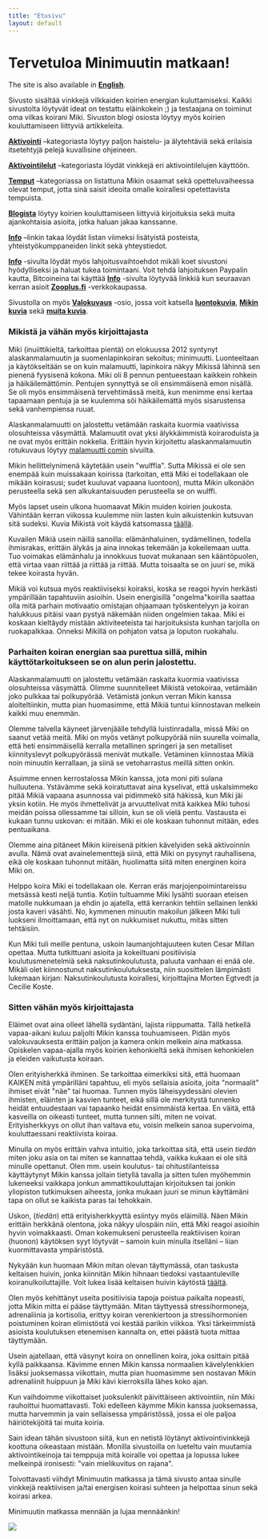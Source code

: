 ```yaml
---
title: "Etusivu"
layout: default
---
```


# Tervetuloa Minimuutin matkaan!

The site is also available in [**English**](/en/).

Sivusto sisältää vinkkejä vilkkaiden koirien energian kuluttamiseksi. Kaikki sivustolta löytyvät ideat on testattu eläinkokein ;) ja testaajana on toiminut oma vilkas koirani Miki. Sivuston blogi osiosta löytyy myös koirien kouluttamiseen liittyviä artikkeleita.

[**Aktivointi**](/aktivointi/) –kategoriasta löytyy paljon haistelu- ja älytehtäviä sekä erilaisia itsetehtyjä pelejä kuvallisine ohjeineen.

[**Aktivointilelut**](/aktivointilelut/) –kategoriasta löydät vinkkejä eri aktivointilelujen käyttöön.

[**Temput**](/temput/) –kategoriassa on listattuna Mikin osaamat sekä opetteluvaiheessa olevat temput, jotta sinä saisit ideoita omalle koirallesi opetettavista tempuista.

[**Blogista**](/blogi/) löytyy koirien kouluttamiseen liittyviä kirjoituksia sekä muita ajankohtaisia asioita, jotka haluan jakaa kanssanne.

[**Info**](/info/) –linkin takaa löydät listan viimeksi lisätyistä posteista, yhteistyökumppaneiden linkit sekä yhteystiedot.

[**Info**](/info/) -sivulta löydät myös lahjoitusvaihtoehdot mikäli koet sivustoni hyödylliseksi ja haluat tukea toimintaani. Voit tehdä lahjoituksen Paypalin kautta, Bitcoineina tai käyttää [**Info**](/info/) -sivulta löytyvää linkkiä kun seuraavan kerran asioit [**Zooplus.fi**](http://clk.tradedoubler.com/click?p(210840)a(2526211)g(19927404)url(http://www.zooplus.fi/)) -verkkokaupassa.

Sivustolla on myös [**Valokuvaus**](/valokuvaus/) -osio, jossa voit katsella [**luontokuvia**](/valokuvaus/luontokuvat/), [**Mikin kuvia**](/valokuvaus/kuvia-mikista/) sekä [**muita kuvia**](/valokuvaus/abstraktit-muut). 

### Mikistä ja vähän myös kirjoittajasta

Miki (inuiittikieltä, tarkoittaa pientä) on elokuussa 2012 syntynyt alaskanmalamuutin ja suomenlapinkoiran sekoitus; minimuutti. Luonteeltaan ja käytökseltään se on kuin malamuutti, lapinkoira näkyy Mikissä lähinnä sen pienenä fyysisenä kokona. Miki oli 8 pennun pentueestaan kaikkein rohkein ja häikäilemättömin. Pentujen synnyttyä se oli ensimmäisenä emon nisällä. Se oli myös ensimmäisenä tervehtimässä meitä, kun menimme ensi kertaa tapaamaan pentuja ja se kuulemma söi häikäilemättä myös sisarustensa sekä vanhempiensa ruuat.

Alaskanmalamuutti on jalostettu vetämään raskaita kuormia vaativissa olosuhteissa väsymättä. Malamuutit ovat yksi älykkäimmistä koiraroduista ja ne ovat myös erittäin nokkelia. Erittäin hyvin kirjoitettu alaskanmalamuutin rotukuvaus löytyy [malamuutti comin](http://malamuutti.com/index5.php?page=rotu) sivuilta.

Mikin hellittelynimenä käytetään usein "wulffia". Sutta Mikissä ei ole sen enempää kuin muissakaan koirissa (tarkoitan, että Miki ei todellakaan ole mikään koirasusi; sudet kuuluvat vapaana luontoon), mutta Mikin ulkonäön perusteella sekä sen alkukantaisuuden perusteella se on wulffi.

Myös lapset usein ulkona huomaavat Mikin muiden koirien joukosta. Vähintään kerran viikossa kuulemme niin lasten kuin aikuistenkin kutsuvan sitä sudeksi. Kuvia Mikistä voit käydä katsomassa [täällä](/valokuvaus/kuvia-mikista/).

Kuvailen Mikiä usein näillä sanoilla: elämänhaluinen, sydämellinen, todella ihmisrakas, erittäin älykäs ja aina innokas tekemään ja kokeilemaan uutta. Tuo voimakas elämänhalu ja innokkuus tuovat mukanaan sen kääntöpuolen, että virtaa vaan riittää ja riittää ja riittää. Mutta toisaalta se on juuri se, mikä tekee koirasta hyvän.

Mikiä voi kutsua myös reaktiiviseksi koiraksi, koska se reagoi hyvin herkästi ympärillään tapahtuviin asioihin. Usein energisillä "ongelma"koirilla saattaa olla mitä parhain motivaatio omistajan ohjaamaan työskentelyyn ja koiran halukkuus pitäisi vaan pystyä näkemään niiden ongelmien takaa. Miki ei koskaan kieltäydy mistään aktiviteeteista tai harjoituksista kunhan tarjolla on ruokapalkkaa. Onneksi Mikillä on pohjaton vatsa ja loputon ruokahalu.

### Parhaiten koiran energian saa purettua sillä, mihin käyttötarkoitukseen se on alun perin jalostettu.

Alaskanmalamuutti on jalostettu vetämään raskaita kuormia vaativissa olosuhteissa väsymättä. Olimme suunnitelleet Mikistä vetokoiraa, vetämään joko pulkkaa tai polkupyörää. Vetämistä jonkun verran Mikin kanssa aloiteltiinkin, mutta pian huomasimme, että Mikiä tuntui kiinnostavan melkein kaikki muu enemmän.

Olemme talvella käyneet järvenjäälle tehdyllä luistinradalla, missä Miki on saanut vetää meitä. Miki on myös vetänyt polkupyörää niin suurella voimalla, että heti ensimmäisellä kerralla metallinen springeri ja sen metalliset kiinnityslevyt polkupyörässä menivät mutkalle. Vetäminen kiinnostaa Mikiä noin minuutin kerrallaan, ja siinä se vetoharrastus meillä sitten onkin.

Asuimme ennen kerrostalossa Mikin kanssa, jota moni piti sulana hulluutena. Ystävämme sekä koiratuttavat aina kyselivat, että uskalsimmeko pitää Mikiä vapaana asunnossa vai pidimmekö sitä häkissä, kun Miki jäi yksin kotiin. He myös ihmettelivät ja arvuuttelivat mitä kaikkea Miki tuhosi meidän poissa ollessamme tai silloin, kun se oli vielä pentu. Vastausta ei kukaan tunnu uskovan: ei mitään. Miki ei ole koskaan tuhonnut mitään, edes pentuaikana.

Olemme aina pitäneet Mikin kiireisenä pitkien kävelyiden sekä aktivoinnin avulla. Nämä ovat avainelementtejä siinä, että Miki on pysynyt rauhallisena, eikä ole koskaan tuhonnut mitään, huolimatta siitä miten energinen koira Miki on.

Helppo koira Miki ei todellakaan ole. Kerran eräs marjojenpoimintareissu metsässä kesti neljä tuntia. Kotiin tultuamme Miki lysähti suoraan eteisen matolle nukkumaan ja ehdin jo ajatella, että kerrankin tehtiin sellainen lenkki josta kaveri väsähti. No, kymmenen minuutin makoilun jälkeen Miki tuli luokseni ilmoittamaan, että nyt on nukkumiset nukuttu, mitäs sitten tehtäisiin.

Kun Miki tuli meille pentuna, uskoin laumanjohtajuuteen kuten Cesar Millan opettaa. Mutta tutkittuani asioita ja kokeiltuani positiivisia koulutusmenetelmiä sekä naksutinkoulutusta, paluuta vanhaan ei enää ole. Mikäli olet kiinnostunut naksutinkoulutuksesta, niin suosittelen lämpimästi lukemaan kirjan: Naksutinkoulutusta koirallesi, kirjoittajina Morten Egtvedt ja Cecilie Koste.

### Sitten vähän myös kirjoittajasta

Eläimet ovat aina olleet lähellä sydäntäni, lajista riippumatta. Tällä hetkellä vapaa-aikani kuluu paljolti Mikin kanssa touhuamiseen. Pidän myös valokuvauksesta erittäin paljon ja kamera onkin melkein aina matkassa. Opiskelen vapaa-ajalla myös koirien kehonkieltä sekä ihmisen kehonkielen ja eleiden vaikutusta koiraan.

Olen erityisherkkä ihminen. Se tarkoittaa eimerkiksi sitä, että huomaan KAIKEN mitä ympärilläni tapahtuu, eli myös sellaisia asioita, joita "normaalit" ihmiset eivät "näe" tai huomaa. Tunnen myös läheisyydessäni olevien ihmisten, eläinten ja kasvien tunteet, eikä sillä ole merkitystä tunnenko heidät entuudestaan vai tapaanko heidät ensimmäistä kertaa. En väitä, että kasveilla on oikeasti tunteet, mutta tunnen silti, miten ne voivat. Erityisherkkyys on ollut ihan valtava etu, voisin melkein sanoa supervoima, kouluttaessani reaktiivista koiraa.

Minulla on myös erittäin vahva intuitio, joka tarkoittaa sitä, että usein *tiedän* miten joku asia on tai miten se kannattaa tehdä, vaikka kukaan ei ole sitä minulle opettanut. Olen mm. usein koulutus- tai ohitustilanteissa käyttäytynyt Mikin kanssa jollain tietyllä tavalla ja sitten tulen myöhemmin lukeneeksi vaikkapa jonkun ammattikouluttajan kirjoituksen tai jonkin yliopiston tutkimuksen aiheesta, jonka mukaan juuri se minun käyttämäni tapa on ollut se kaikista paras tai tehokkain. 

Uskon, (*tiedän*) että erityisherkkyyttä esiintyy myös eläimillä. Näen Mikin erittäin herkkänä olentona, joka näkyy ulospäin niin, että Miki reagoi asioihin hyvin voimakkaasti. Oman kokemukseni perusteella reaktiivisen koiran (huonon) käytöksen syyt löytyvät – samoin kuin minulla itselläni – liian kuormittavasta ympäristöstä.

Nykyään kun huomaan Mikin mitan olevan täyttymässä, otan taskusta keltaisen huivin, jonka kiinnitän Mikin hihnaan tiedoksi vastaantuleville koiranulkoiluttajille. Voit lukea lisää keltaisen huivin käytöstä [täältä](https://minimuutti.com/blogi/annathan-tilaa-keltaista-huivia-kayttavalle-koiralle/).

Olen myös kehittänyt useita positiivisia tapoja poistua paikalta nopeasti, jotta Mikin mitta ei pääse täyttymään. Mitan täyttyessä stressihormoneja, adrenaliinia ja kortisolia, erittyy koiran verenkiertoon ja stressihormonien poistuminen koiran elimistöstä voi kestää parikin viikkoa. Yksi tärkeimmistä asioista koulutuksen etenemisen kannalta on, ettei päästä tuota mittaa täyttymään.

Usein ajatellaan, että väsynyt koira on onnellinen koira, joka osittain pitää kyllä paikkaansa. Kävimme ennen Mikin kanssa normaalien kävelylenkkien lisäksi juoksemassa viikottain, mutta pian huomasimme sen nostavan Mikin adrenaliinit huippuun ja Miki kävi kierroksilla lähes koko ajan.

Kun vaihdoimme viikottaiset juoksulenkit päivittäiseen aktivointiin, niin Miki rauhoittui huomattavasti. Toki edelleen käymme Mikin kanssa juoksemassa, mutta harvemmin ja vain sellaisessa ympäristössä, jossa ei ole paljoa häiriötekijöitä tai muita koiria.

Sain idean tähän sivustoon siitä, kun en netistä löytänyt aktivointivinkkejä koottuna oikeastaan mistään. Monilla sivustoilla on lueteltu vain muutamia aktivointikeinoja tai temppuja mitä koiralle voi opettaa ja lopussa lukee melkeinpä ironisesti: "vain mielikuvitus on rajana". 

Toivottavasti viihdyt Minimuutin matkassa ja tämä sivusto antaa sinulle vinkkejä reaktiivisen ja/tai energisen koirasi suhteen ja helpottaa sinun sekä koirasi arkea.

Minimuutin matkassa mennään ja lujaa mennäänkin!

![](https://b2.minimuutti.com/file/minimuutti-com/muut/2371-800px.jpg)

